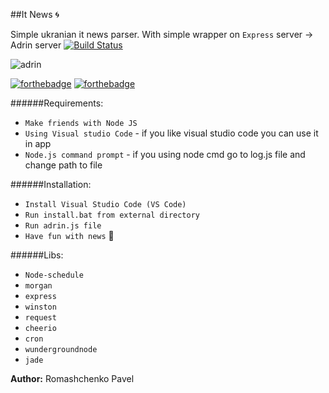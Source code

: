##It News :cyclone:

Simple ukranian it news parser.
With simple wrapper on `Express` server -> Adrin server 
[![Build Status](https://travis-ci.org/DarkSideMoon/ItNews.svg?branch=master)](https://travis-ci.org/DarkSideMoon/ItNews)

![adrin](https://cloud.githubusercontent.com/assets/8173605/20859878/d2c801da-b973-11e6-800b-8850dd37ac3f.png)


[![forthebadge](http://forthebadge.com/images/badges/built-with-love.svg)](http://forthebadge.com)
[![forthebadge](http://forthebadge.com/images/badges/uses-js.svg)](http://forthebadge.com)

######Requirements:
 * `Make friends with Node JS`
 * `Using Visual studio Code` - if you like visual studio code you can use it in app
 * `Node.js command prompt` - if you using node cmd go to log.js file and change path to file

######Installation:
 * `Install Visual Studio Code (VS Code)`
 * `Run install.bat from external directory`
 * `Run adrin.js file`
 * `Have fun with news` :newspaper:
 
######Libs: 
 * `Node-schedule`
 * `morgan`
 * `express`
 * `winston`
 * `request`
 * `cheerio`
 * `cron`
 * `wundergroundnode`
 * `jade`

**Author:** Romashchenko Pavel 
